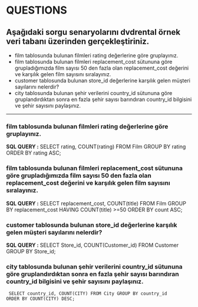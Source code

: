 # QUESTIONS

## Aşağıdaki sorgu senaryolarını dvdrental örnek veri tabanı üzerinden gerçekleştiriniz.

- film tablosunda bulunan filmleri rating değerlerine göre gruplayınız.
- film tablosunda bulunan filmleri replacement_cost sütununa göre grupladığımızda film sayısı 50 den fazla olan replacement_cost değerini ve karşılık gelen film sayısını sıralayınız.
- customer tablosunda bulunan store_id değerlerine karşılık gelen müşteri sayılarını nelerdir? 
- city tablosunda bulunan şehir verilerini country_id sütununa göre gruplandırdıktan sonra en fazla şehir sayısı barındıran country_id bilgisini ve şehir sayısını paylaşınız.

---

### film tablosunda bulunan filmleri rating değerlerine göre gruplayınız.

__SQL QUERY :__ SELECT rating, COUNT(rating) FROM Film GROUP BY rating ORDER BY rating ASC;



### film tablosunda bulunan filmleri replacement_cost sütununa göre grupladığımızda film sayısı 50 den fazla olan replacement_cost değerini ve karşılık gelen film sayısını sıralayınız.

__SQL QUERY :__ SELECT replacement_cost, COUNT(title) FROM Film GROUP BY replacement_cost HAVING COUNT(title) >=50 ORDER BY count ASC;



### customer tablosunda bulunan store_id değerlerine karşılık gelen müşteri sayılarını nelerdir?

__SQL QUERY :__ SELECT Store_id, COUNT(Customer_id) FROM Customer GROUP BY Store_id;



### city tablosunda bulunan şehir verilerini country_id sütununa göre gruplandırdıktan sonra en fazla şehir sayısı barındıran country_id bilgisini ve şehir sayısını paylaşınız.

<code> SELECT country_id, COUNT(CITY) FROM City GROUP BY country_id ORDER BY COUNT(CITY) DESC;




